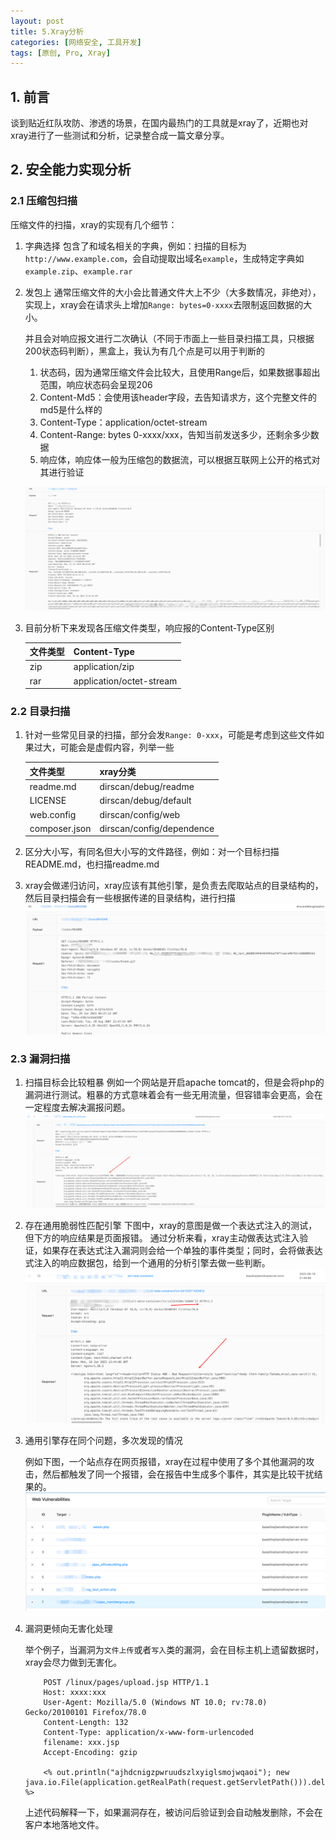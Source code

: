 ```yaml
---
layout: post
title: 5.Xray分析
categories: [网络安全, 工具开发]
tags: [原创, Pro, Xray]
---
```


## 1. 前言

谈到贴近红队攻防、渗透的场景，在国内最热门的工具就是xray了，近期也对xray进行了一些测试和分析，记录整合成一篇文章分享。

## 2. 安全能力实现分析

### 2.1 压缩包扫描

压缩文件的扫描，xray的实现有几个细节：
1. 字典选择
    包含了和域名相关的字典，例如：扫描的目标为`http://www.example.com`，会自动提取出域名`example`，生成特定字典如`example.zip`、`example.rar`
2. 发包上
    通常压缩文件的大小会比普通文件大上不少（大多数情况，非绝对），实现上，xray会在请求头上增加`Range: bytes=0-xxxx`去限制返回数据的大小。

    并且会对响应报文进行二次确认（不同于市面上一些目录扫描工具，只根据200状态码判断），黑盒上，我认为有几个点是可以用于判断的

    1. 状态码，因为通常压缩文件会比较大，且使用Range后，如果数据事超出范围，响应状态码会呈现206
    2. Content-Md5：会使用该header字段，去告知请求方，这个完整文件的md5是什么样的
    3. Content-Type：application/octet-stream
    4. Content-Range: bytes 0-xxxx/xxx，告知当前发送多少，还剩余多少数据
    5. 响应体，响应体一般为压缩包的数据流，可以根据互联网上公开的格式对其进行验证

    ![](/assets/img/005-Xray分析/1.png)

3. 目前分析下来发现各压缩文件类型，响应报的Content-Type区别

    | 文件类型 | Content-Type |
    | - | - |
    | zip | application/zip |
    | rar | application/octet-stream |

### 2.2 目录扫描

1. 针对一些常见目录的扫描，部分会发`Range: 0-xxx`，可能是考虑到这些文件如果过大，可能会是虚假内容，列举一些

    | 文件类型 | xray分类 |
    | - | - |
    | readme.md | dirscan/debug/readme |
    | LICENSE | dirscan/debug/default |
    | web.config | dirscan/config/web |
    | composer.json | dirscan/config/dependence |

2. 区分大小写，有同名但大小写的文件路径，例如：对一个目标扫描README.md，也扫描readme.md
3. xray会做递归访问，xray应该有其他引擎，是负责去爬取站点的目录结构的，然后目录扫描会有一些根据传递的目录结构，进行扫描
    ![Alt text](/assets/img/005-Xray分析/3.png)

### 2.3 漏洞扫描

1. 扫描目标会比较粗暴
   例如一个网站是开启apache tomcat的，但是会将php的漏洞进行测试。粗暴的方式意味着会有一些无用流量，但容错率会更高，会在一定程度去解决漏报问题。
    ![Alt text](/assets/img/005-Xray分析/2.png)

2. 存在通用脆弱性匹配引擎
    下图中，xray的意图是做一个表达式注入的测试，但下方的响应结果是页面报错。
    通过分析来看，xray主动做表达式注入验证，如果存在表达式注入漏洞则会给一个单独的事件类型；同时，会将做表达式注入的响应数据包，给到一个通用的分析引擎去做一些判断。
    ![Alt text](/assets/img/005-Xray分析/4.png)

3. 通用引擎存在同个问题，多次发现的情况
   
    例如下图，一个站点存在网页报错，xray在过程中使用了多个其他漏洞的攻击，然后都触发了同一个报错，会在报告中生成多个事件，其实是比较干扰结果的。
    ![Alt text](/assets/img/005-Xray分析/5.png)

4. 漏洞更倾向无害化处理

    举个例子，当漏洞为`文件上传`或者`写入`类的漏洞，会在目标主机上遗留数据时，xray会尽力做到无害化。
    ```
        POST /linux/pages/upload.jsp HTTP/1.1
        Host: xxxx:xxx
        User-Agent: Mozilla/5.0 (Windows NT 10.0; rv:78.0) Gecko/20100101 Firefox/78.0
        Content-Length: 132
        Content-Type: application/x-www-form-urlencoded
        filename: xxx.jsp
        Accept-Encoding: gzip

        <% out.println("ajhdcnigzpwruudszlxyiglsmojwqaoi"); new java.io.File(application.getRealPath(request.getServletPath())).delete(); %>
    ```
    上述代码解释一下，如果漏洞存在，被访问后验证到会自动触发删除，不会在客户本地落地文件。